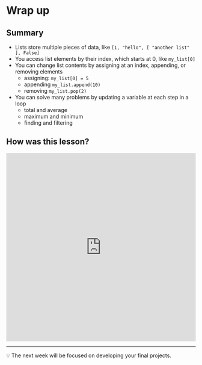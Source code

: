 # Wrap up

## Summary

- Lists store multiple pieces of data, like `[1, "hello", [ "another list" ], False]`
- You access list elements by their index, which starts at 0, like `my_list[0]`
- You can change list contents by assigning at an index, appending, or removing elements
  - assigning: `my_list[0] = 5`
  - appending `my_list.append(10)`
  - removing `my_list.pop(2)`
- You can solve many problems by updating a variable at each step in a loop
  - total and average
  - maximum and minimum
  - finding and filtering

## How was this lesson?

<div style="width:100%;height:500px;"><iframe src="https://docs.google.com/forms/d/e/1FAIpQLSdzPT1nXfeaKiFsAT1M502X1XWOVZDGe0U3Y4kYxAbN0s_xsQ/viewform" frameborder="0" sandbox="allow-scripts allow-popups allow-top-navigation-by-user-activation allow-forms allow-same-origin" allowfullscreen="" style="width: 100%; height: 100%; border-radius: 1px; pointer-events: auto; background-color: white;"></iframe></div>

---

<aside>

💡 The next week will be focused on developing your final projects.

</aside>
